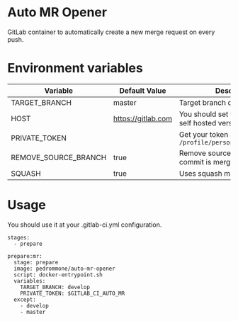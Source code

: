 # Auto MR Opener

GitLab container to automatically create a new merge request on every push.

# Environment variables

| Variable  | Default Value | Description | 
|-----------|---------------|-------------|
| TARGET_BRANCH | master | Target branch on merge requests |
| HOST | https://gitlab.com | You should set that when using a self hosted version | 
| PRIVATE_TOKEN | | Get your token at `/profile/personal_access_tokens` | 
| REMOVE_SOURCE_BRANCH | true | Remove source branch when commit is merged |
| SQUASH | true | Uses squash mode |

# Usage

You should use it at your .gitlab-ci.yml configuration.

```
stages:
  - prepare
  
prepare:mr:
  stage: prepare
  image: pedrommone/auto-mr-opener
  script: docker-entrypoint.sh
  variables:
    TARGET_BRANCH: develop
    PRIVATE_TOKEN: $GITLAB_CI_AUTO_MR
  except:
    - develop
    - master
```